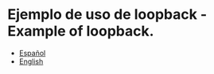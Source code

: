 # Ejemplo de uso de loopback - Example of loopback.

 - [Español][esp]
 - [English][en]

[esp]: https://github.com/Fblind/loopback-todo-example/blob/master/README-ES.md
[en]: https://github.com/Fblind/loopback-todo-example/blob/master/README-EN.md

